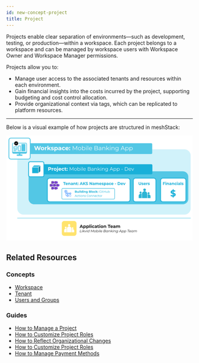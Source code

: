 ```yaml
---
id: new-concept-project
title: Project
---
```


Projects enable clear separation of environments—such as development, testing, or production—within a workspace. Each project belongs to a workspace and can be managed by workspace users with Workspace Owner and Workspace Manager permissions.

Projects allow you to:

- Manage user access to the associated tenants and resources within each environment.
- Gain financial insights into the costs incurred by the project, supporting budgeting and cost control allocation.
- Provide organizational context via tags, which can be replicated to platform resources.

---

Below is a visual example of how projects are structured in meshStack:

![Project concept diagram](./assets/new_concept/concept_project.png)

## Related Resources

### Concepts

- [Workspace](/new-concept-workspace.md)
- [Tenant](/new-concept-tenant.md)
- [Users and Groups](/new-concept-users-and-groups.md)

### Guides

- [How to Manage a Project](/new-guide-how-to-manage-a-project.md)
- [How to Customize Project Roles](/new-guide-how-to-customize-project-roles.md)
- [How to Reflect Organizational Changes](/new-guide-how-to-reflect-organizational-changes.md)
- [How to Customize Project Roles](/new-guide-how-to-customize-project-roles.md)
- [How to Manage Payment Methods](/new-guide-how-to-manage-payment-methods.md)
